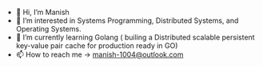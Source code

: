 - 👋 Hi, I’m Manish
- 👀 I’m interested in Systems Programming, Distributed Systems, and Operating Systems.
- 🌱 I’m currently learning Golang ( builing a Distributed scalable persistent key-value pair cache for production ready in GO)
- 📫 How to reach me -> manish-1004@outlook.com

<!---
gods-mack/gods-mack is a ✨ special ✨ repository because its `README.md` (this file) appears on your GitHub profile.
You can click the Preview link to take a look at your changes.
--->
